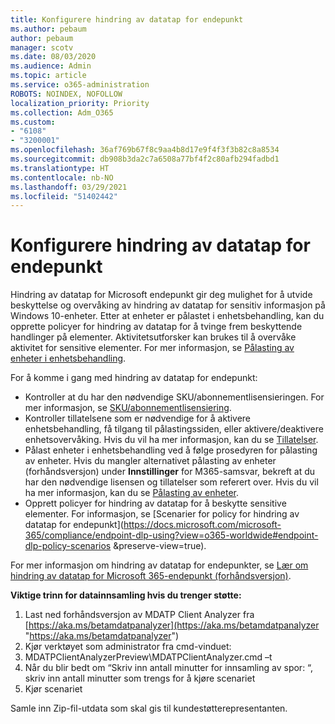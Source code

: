```yaml
---
title: Konfigurere hindring av datatap for endepunkt
ms.author: pebaum
author: pebaum
manager: scotv
ms.date: 08/03/2020
ms.audience: Admin
ms.topic: article
ms.service: o365-administration
ROBOTS: NOINDEX, NOFOLLOW
localization_priority: Priority
ms.collection: Adm_O365
ms.custom:
- "6108"
- "3200001"
ms.openlocfilehash: 36af769b67f8c9aa4b8d17e9f4f3f3b82c8a8534
ms.sourcegitcommit: db908b3da2c7a6508a77bf4f2c80afb294fadbd1
ms.translationtype: HT
ms.contentlocale: nb-NO
ms.lasthandoff: 03/29/2021
ms.locfileid: "51402442"
---
```

# <a name="configure-endpoint-dlp"></a>Konfigurere hindring av datatap for endepunkt

Hindring av datatap for Microsoft endepunkt gir deg mulighet for å utvide beskyttelse og overvåking av hindring av datatap for sensitiv informasjon på Windows 10-enheter. Etter at enheter er pålastet i enhetsbehandling, kan du opprette policyer for hindring av datatap for å tvinge frem beskyttende handlinger på elementer. Aktivitetsutforsker kan brukes til å overvåke aktivitet for sensitive elementer. For mer informasjon, se [Pålasting av enheter i enhetsbehandling](https://docs.microsoft.com/microsoft-365/compliance/endpoint-dlp-getting-started#onboarding-devices-into-device-management).  

For å komme i gang med hindring av datatap for endepunkt:

- Kontroller at du har den nødvendige SKU/abonnementlisensieringen. For mer informasjon, se [SKU/abonnementlisensiering](https://docs.microsoft.com/microsoft-365/compliance/endpoint-dlp-getting-started#skusubscriptions-licensing).
- Kontroller tillatelsene som er nødvendige for å aktivere enhetsbehandling, få tilgang til pålastingssiden, eller aktivere/deaktivere enhetsovervåking. Hvis du vil ha mer informasjon, kan du se [Tillatelser](https://docs.microsoft.com/microsoft-365/compliance/endpoint-dlp-getting-started#permissions).
- Pålast enheter i enhetsbehandling ved å følge prosedyren for pålasting av enheter. Hvis du mangler alternativet pålasting av enheter (forhåndsversjon) under **Innstillinger** for M365-samsvar, bekreft at du har den nødvendige lisensen og tillatelser som referert over. Hvis du vil ha mer informasjon, kan du se [Pålasting av enheter](https://docs.microsoft.com/microsoft-365/compliance/endpoint-dlp-getting-started#onboarding-devices). 
- Opprett policyer for hindring av datatap for å beskytte sensitive elementer. For informasjon, se [Scenarier for policy for hindring av datatap for endepunkt](https://docs.microsoft.com/microsoft-365/compliance/endpoint-dlp-using?view=o365-worldwide#endpoint-dlp-policy-scenarios &preserve-view=true).

For mer informasjon om hindring av datatap for endepunkter, se [Lær om hindring av datatap for Microsoft 365-endepunkt (forhåndsversjon)](https://docs.microsoft.com/microsoft-365/compliance/endpoint-dlp-learn-about).

**Viktige trinn for datainnsamling hvis du trenger støtte:**

1. Last ned forhåndsversjon av MDATP Client Analyzer fra [https://aka.ms/betamdatpanalyzer](https://aka.ms/betamdatpanalyzer "https://aka.ms/betamdatpanalyzer")
2. Kjør verktøyet som administrator fra cmd-vinduet:
3. MDATPClientAnalyzerPreview\MDATPClientAnalyzer.cmd –t
4. Når du blir bedt om “Skriv inn antall minutter for innsamling av spor: “, skriv inn antall minutter som trengs for å kjøre scenariet
5. Kjør scenariet

Samle inn Zip-fil-utdata som skal gis til kundestøtterepresentanten.
